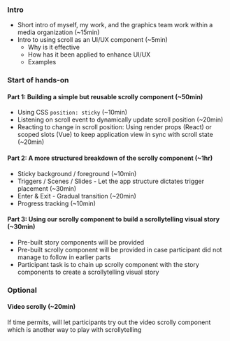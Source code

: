 ### Intro
- Short intro of myself, my work, and the graphics team work within a media organization (~15min)
- Intro to using scroll as an UI/UX component (~5min)
    - Why is it effective
    - How has it been applied to enhance UI/UX
    - Examples

### Start of hands-on
#### Part 1: Building a simple but reusable scrolly component (~50min)
- Using CSS `position: sticky` (~10min)
- Listening on scroll event to dynamically update scroll position (~20min)
- Reacting to change in scroll position: Using render props (React) or scoped slots (Vue) to keep application view in sync with scroll state (~20min)

#### Part 2: A more structured breakdown of the scrolly component (~1hr)
- Sticky background / foreground (~10min)
- Triggers / Scenes / Slides - Let the app structure dictates trigger placement (~30min)
- Enter & Exit - Gradual transition (~20min)
- Progress tracking (~10min)

#### Part 3: Using our scrolly component to build a scrollytelling visual story (~30min)
- Pre-built story components will be provided
- Pre-built scrolly component will be provided in case participant did not manage to follow in earlier parts
- Participant task is to chain up scrolly component with the story components to create a scrollytelling visual story

### Optional

#### Video scrolly (~20min)
If time permits, will let participants try out the video scrolly component which is another way to play with scrollytelling
